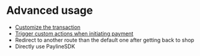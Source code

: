 # Advanced usage

* [Customize the transaction](04-advanced_customize_transaction.md)
* [Trigger custom actions when initiating payment](05-advanced_custom_actions_initiating_payment.md)
* Redirect to another route than the default one after getting back to shop
* Directly use PaylineSDK
